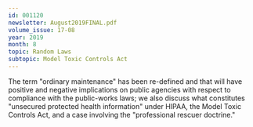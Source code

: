 ```yaml
---
id: 001120
newsletter: August2019FINAL.pdf
volume_issue: 17-08
year: 2019
month: 8
topic: Random Laws
subtopic: Model Toxic Controls Act
---
```


The term "ordinary maintenance" has been re-defined and that will have positive and negative implications on public agencies with respect to compliance with the public-works laws; we also discuss what constitutes "unsecured protected health information" under HIPAA, the Model Toxic Controls Act, and a case involving the "professional rescuer doctrine."